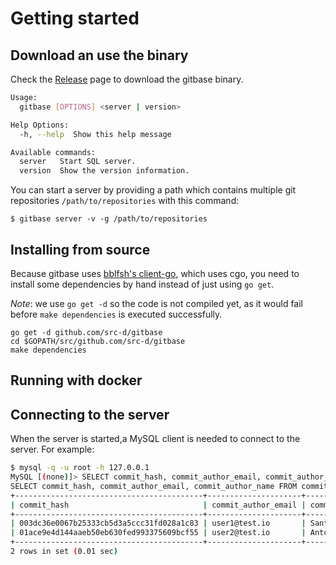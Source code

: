 # Getting started

## Download an use the binary

Check the [Release](https://github.com/src-d/gitbase/releases) page to download the gitbase binary.

```bash
Usage:
  gitbase [OPTIONS] <server | version>

Help Options:
  -h, --help  Show this help message

Available commands:
  server   Start SQL server.
  version  Show the version information.
```

You can start a server by providing a path which contains multiple git repositories `/path/to/repositories` with this command:

```
$ gitbase server -v -g /path/to/repositories
```

## Installing from source

Because gitbase uses [bblfsh's client-go](https://github.com/bblfsh/client-go), which uses cgo, you need to install some dependencies by hand instead of just using `go get`.

_Note_: we use `go get -d` so the code is not compiled yet, as it would
fail before `make dependencies` is executed successfully.

```
go get -d github.com/src-d/gitbase
cd $GOPATH/src/github.com/src-d/gitbase
make dependencies
```

## Running with docker

## Connecting to the server

When the server is started,a MySQL client is needed to connect to the server. For example:

```bash
$ mysql -q -u root -h 127.0.0.1
MySQL [(none)]> SELECT commit_hash, commit_author_email, commit_author_name FROM commits LIMIT 2;
SELECT commit_hash, commit_author_email, commit_author_name FROM commits LIMIT 2;
+------------------------------------------+---------------------+-----------------------+
| commit_hash                              | commit_author_email | commit_author_name    |
+------------------------------------------+---------------------+-----------------------+
| 003dc36e0067b25333cb5d3a5ccc31fd028a1c83 | user1@test.io       | Santiago M. Mola      |
| 01ace9e4d144aaeb50eb630fed993375609bcf55 | user2@test.io       | Antonio Navarro Perez |
+------------------------------------------+---------------------+-----------------------+
2 rows in set (0.01 sec)
```